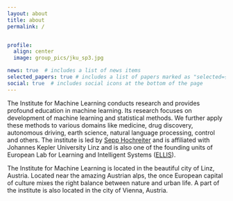 ```yaml
---
layout: about
title: about
permalink: /


profile:
  align: center
  image: group_pics/jku_sp3.jpg

news: true  # includes a list of news items
selected_papers: true # includes a list of papers marked as "selected={true}"
social: true  # includes social icons at the bottom of the page
---
```


The Institute for Machine Learning conducts research and provides profound education in machine learning. Its research focuses on development of machine learning and statistical methods. We further apply these methods to various domains like medicine, drug discovery, autonomous driving, earth science, natural language processing, control and others. The institute is led by [Sepp Hochreiter](https://en.wikipedia.org/wiki/Sepp_Hochreiter) and is affiliated with Johannes Kepler University Linz and is also one of the founding units of European Lab for Learning and Intelligent Systems ([ELLIS](https://ellis.eu/)).

The Institute for Machine Learning is located in the beautiful city of Linz, Austria. Located near the amazing Austrian alps, the once European capital of culture mixes the right balance between nature and urban life. A part of the institute is also located in the city of Vienna, Austria.
